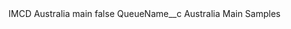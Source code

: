 <?xml version="1.0" encoding="UTF-8"?>
<CustomMetadata xmlns="http://soap.sforce.com/2006/04/metadata" xmlns:xsi="http://www.w3.org/2001/XMLSchema-instance" xmlns:xsd="http://www.w3.org/2001/XMLSchema">
    <label>IMCD Australia main</label>
    <protected>false</protected>
    <values>
        <field>QueueName__c</field>
        <value xsi:type="xsd:string">Australia Main Samples</value>
    </values>
</CustomMetadata>
